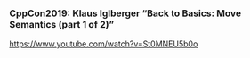 
### CppCon2019: Klaus Iglberger “Back to Basics: Move Semantics (part 1 of 2)”

https://www.youtube.com/watch?v=St0MNEU5b0o

